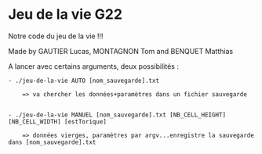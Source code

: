 # Jeu de la vie G22

Notre code du jeu de la vie !!!

Made by GAUTIER Lucas, MONTAGNON Tom and BENQUET Matthias

A lancer avec certains arguments, deux possibilités :

	- ./jeu-de-la-vie AUTO [nom_sauvegarde].txt

		=> va chercher les données+paramètres dans un fichier sauvegarde


	- ./jeu-de-la-vie MANUEL [nom_sauvegarde].txt [NB_CELL_HEIGHT] [NB_CELL_WIDTH] [estTorique] 

		=> données vierges, paramètres par argv...enregistre la sauvegarde dans [nom_sauvegarde].txt
